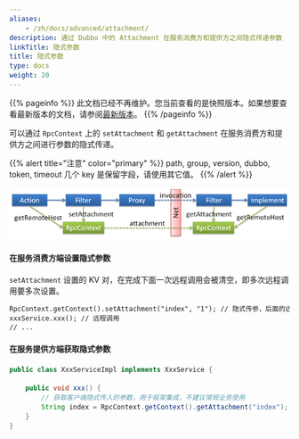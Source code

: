 ```yaml
---
aliases:
    - /zh/docs/advanced/attachment/
description: 通过 Dubbo 中的 Attachment 在服务消费方和提供方之间隐式传递参数
linkTitle: 隐式参数
title: 隐式参数
type: docs
weight: 20
---
```



{{% pageinfo %}} 此文档已经不再维护。您当前查看的是快照版本。如果想要查看最新版本的文档，请参阅[最新版本](/zh-cn/docs3-v2/java-sdk/advanced-features-and-usage/service/attachment/)。
{{% /pageinfo %}}

可以通过 `RpcContext` 上的 `setAttachment` 和 `getAttachment` 在服务消费方和提供方之间进行参数的隐式传递。 

{{% alert title="注意" color="primary" %}}
path, group, version, dubbo, token, timeout 几个 key 是保留字段，请使用其它值。
{{% /alert %}}

![/user-guide/images/context.png](/imgs/user/context.png)

#### 在服务消费方端设置隐式参数

`setAttachment` 设置的 KV 对，在完成下面一次远程调用会被清空，即多次远程调用要多次设置。

```xml
RpcContext.getContext().setAttachment("index", "1"); // 隐式传参，后面的远程调用都会隐式将这些参数发送到服务器端，类似cookie，用于框架集成，不建议常规业务使用
xxxService.xxx(); // 远程调用
// ...
```

#### 在服务提供方端获取隐式参数

```java
public class XxxServiceImpl implements XxxService {
 
    public void xxx() {
        // 获取客户端隐式传入的参数，用于框架集成，不建议常规业务使用
        String index = RpcContext.getContext().getAttachment("index"); 
    }
}
```